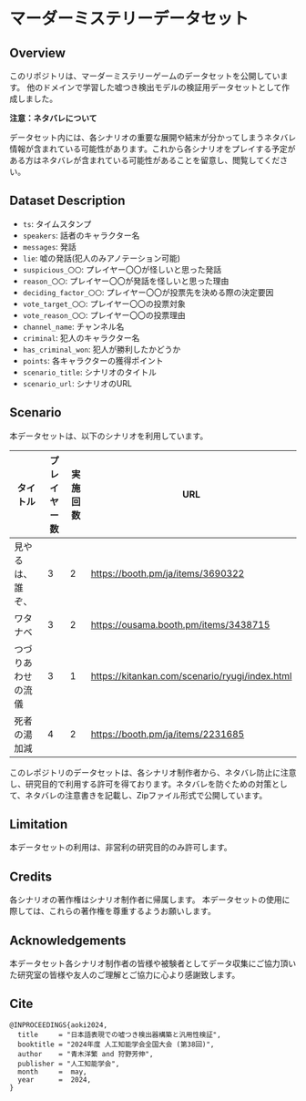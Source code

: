 # マーダーミステリーデータセット

## Overview
このリポジトリは、マーダーミステリーゲームのデータセットを公開しています。
他のドメインで学習した嘘つき検出モデルの検証用データセットとして作成しました。

**注意：ネタバレについて**

データセット内には、各シナリオの重要な展開や結末が分かってしまうネタバレ情報が含まれている可能性があります。これから各シナリオをプレイする予定がある方はネタバレが含まれている可能性があることを留意し、閲覧してください。


## Dataset Description
- `ts`: タイムスタンプ
- `speakers`: 話者のキャラクター名
- `messages`: 発話
- `lie`: 嘘の発話(犯人のみアノテーション可能)
- `suspicious_〇〇`: プレイヤー〇〇が怪しいと思った発話
- `reason_〇〇`: プレイヤー〇〇が発話を怪しいと思った理由
- `deciding_factor_〇〇`: プレイヤー〇〇が投票先を決める際の決定要因
- `vote_target_〇〇`: プレイヤー〇〇の投票対象
- `vote_reason_〇〇`: プレイヤー〇〇の投票理由
- `channel_name`: チャンネル名
- `criminal`: 犯人のキャラクター名
- `has_criminal_won`: 犯人が勝利したかどうか
- `points`: 各キャラクターの獲得ポイント
- `scenario_title`: シナリオのタイトル
- `scenario_url`: シナリオのURL

## Scenario
本データセットは、以下のシナリオを利用しています。

| タイトル | プレイヤー数 | 実施回数 | URL |
|----------|--------------|----------|------------------------------|
| 見やるは、誰ぞ、 | 3 | 2 | https://booth.pm/ja/items/3690322 |
| ワタナベ | 3 | 2 | https://ousama.booth.pm/items/3438715 |
| つづりあわせの流儀 | 3 | 1 | https://kitankan.com/scenario/ryugi/index.html |
| 死者の湯加減 | 4 | 2 | https://booth.pm/ja/items/2231685 |

このレポジトリのデータセットは、各シナリオ制作者から、ネタバレ防止に注意し、研究目的で利用する許可を得ております。ネタバレを防ぐための対策として、ネタバレの注意書きを記載し、Zipファイル形式で公開しています。

## Limitation
本データセットの利用は、非営利の研究目的のみ許可します。

## Credits
各シナリオの著作権はシナリオ制作者に帰属します。
本データセットの使用に際しては、これらの著作権を尊重するようお願いします。

## Acknowledgements
本データセット各シナリオ制作者の皆様や被験者としてデータ収集にご協力頂いた研究室の皆様や友人のご理解とご協力に心より感謝致します。

## Cite
```
@INPROCEEDINGS{aoki2024,
  title     = "日本語表現での嘘つき検出器構築と汎用性検証",
  booktitle = "2024年度 人工知能学会全国大会 (第38回)",
  author    = "青木洋繁 and 狩野芳伸",
  publisher = "人工知能学会",
  month     =  may,
  year      =  2024,
}
```
